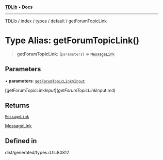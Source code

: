 [**TDLib**](../../../../../../README.md) • **Docs**

***

[TDLib](../../../../../../modules.md) / [index](../../../../../README.md) / [types](../../../README.md) / [default](../README.md) / getForumTopicLink

# Type Alias: getForumTopicLink()

> **getForumTopicLink**: (`parameters`) => [`MessageLink`](MessageLink.md)

## Parameters

• **parameters**: [`getForumTopicLink$Input`](getForumTopicLink$Input.md)

[getForumTopicLink$Input](getForumTopicLink$Input.md)

## Returns

[`MessageLink`](MessageLink.md)

[MessageLink](MessageLink.md)

## Defined in

dist/generated/types.d.ts:80812
